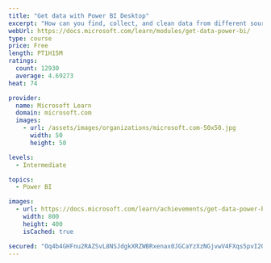 ```yaml
---
title: "Get data with Power BI Desktop"
excerpt: "How can you find, collect, and clean data from different sources? Power BI is a tool for making sense of your data. You will learn tricks to make data-gathering easier."
webUrl: https://docs.microsoft.com/learn/modules/get-data-power-bi/
type: course
price: Free
length: PT1H15M
ratings:
  count: 12930
  average: 4.69273
heat: 74

provider:
  name: Microsoft Learn
  domain: microsoft.com
  images:
    - url: /assets/images/organizations/microsoft.com-50x50.jpg
      width: 50
      height: 50

levels:
  - Intermediate

topics:
  - Power BI

images:
  - url: https://docs.microsoft.com/learn/achievements/get-data-power-bi-desktop-social.png
    width: 800
    height: 400
    isCached: true

secured: "Oq4b4GHFnu2RAZSvL8NSJdgkXRZWBRxenax0JGCaYzXzNGjvwV4FXqs5pvI2QgXv/dml6H1E5pv7Oub1xRBL2Zc5nPF4o5FsNNPZERQ/w8RyWgNnVfrop5cg+G8XY4aT5c64zSIOCvngo5nYTD9EEkkUI2lNPb7+mwLhoK4cOJ5flXp/URBzBiLTQyW7h7lib7xSInVVEBZ9U+BmjkzgXThGr2llJGHMk2zHOnC59QHvMOfrtiPc/R/MFaktIk85AgO76T1erqCGDaw+Fx/c/M3Ce3oz6yHVNpnvg1rNtSkW4ZTEToMo1x+UtVwAZvefgX1LgT/qHcwfKHPx8JbH9XV82iEP8cZbFi0C0dhrxRXaGdr0Kx+HSlAj3wVss6XAj2E8uHXy9fclczFWfBt67NWhsldEXjVW9L3/Zr4u61X0dgwKBRjBCSqzh227JtdE;dlScUW+DxwD9l/gWALhr5Q=="
---
```


